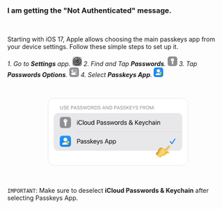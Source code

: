 <!-- 
---
title: How to set up Passkeys App as a main passkeys app?
--- 
-->

### **I am getting the "Not Authenticated" message.**

<br />

Starting with iOS 17, Apple allows choosing the main passkeys app from your device settings. Follow these simple steps to set up it.

*1. Go to **Settings** app.* <img src="../assets/Settings.png" style="width:22px;"/>
*2. Find and Tap **Passwords**.* <img src="../assets/Passwords.png" style="width:22px;"/>
*3. Tap **Passwords Options**.* <img src="../assets/PasswordOptions.png" style="width:22px;"/>
*4. Select **Passkeys App**.* <img src="../assets/PasskeysApp.png" style="width:22px;"/>

<br />

<p align="center">
<img src="../assets/0005.png" style="width:320px;"/>
</p>

<br />

`IMPORTANT`: Make sure to deselect **iCloud Passwords & Keychain** after selecting Passkeys App.
